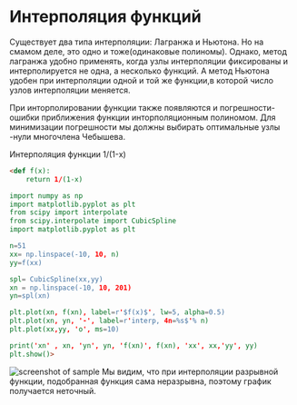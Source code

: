 # Интерполяция функций

Существует два типа интерполяции: Лагранжа и Ньютона. Но на смамом деле, это одно и тоже(одинаковые полиномы). 
Однако, метод лагранжа удобно применять, когда узлы интерполяции фиксированы и интерполируется не одна, а несколько функций.
А метод Ньютона удобен при интерполяции одной и той же функции,в которой число узлов интерполяции меняется.

При инторполировании функции также появляются и погрешности- ошибки приближения функции инторполяционным полиномом.
Для минимизации погрешности мы должны выбирать оптимальные узлы -нули многочлена Чебышева. 

Интерполяция функции 1/(1-x)

```html
<def f(x): 
	return 1/(1-x) 

import numpy as np 
import matplotlib.pyplot as plt 
from scipy import interpolate 
from scipy.interpolate import CubicSpline 
import matplotlib.pyplot as plt 

n=51 
xx= np.linspace(-10, 10, n) 
yy=f(xx) 

spl= CubicSpline(xx,yy) 
xn = np.linspace(-10, 10, 201) 
yn=spl(xn) 

plt.plot(xn, f(xn), label=r'$f(x)$', lw=5, alpha=0.5) 
plt.plot(xn, yn, '-', label=r'interp, 4n=%s$'% n) 
plt.plot(xx,yy, 'o', ms=10) 

print('xn' , xn, 'yn', yn, 'f(xn)', f(xn), 'xx', xx,'yy', yy) 
plt.show()>
```
![screenshot of sample](https://pp.userapi.com/c834100/v834100473/b31a7/hUgIXbM4Y7I.jpg)
Мы видим, что при интерполяции разрывной функции, подобранная функция сама неразрывна, поэтому график получается неточный.
